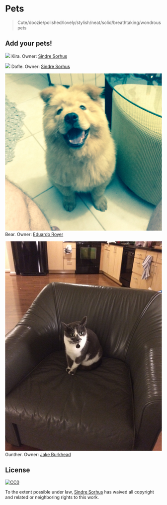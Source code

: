 # Pets

> Cute/doozie/polished/lovely/stylish/neat/solid/breathtaking/wondrous pets

## Add your pets!

![](kira.jpg)
Kira. Owner: [Sindre Sorhus](http://sindresorhus.com)


![](dofle.jpg)
Dofle. Owner: [Sindre Sorhus](http://sindresorhus.com)

![](bear.jpg)
Bear. Owner: [Eduardo Royer](https://github.com/eduardoroyer)


![](gunther.jpg)
Gunther. Owner: [Jake Burkhead](https://github.com/jlburkhead)


## License

[![CC0](http://i.creativecommons.org/p/zero/1.0/88x31.png)](http://creativecommons.org/publicdomain/zero/1.0/)

To the extent possible under law, [Sindre Sorhus](http://sindresorhus.com) has waived all copyright and related or neighboring rights to this work.
